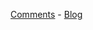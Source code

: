 [Comments](https://github.com/Enecs/blogcomments/discussions/categories/general) - [Blog](https://blog.enx.so)
